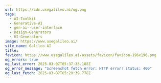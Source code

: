 ```yaml
---
url: https://cdn.usegalileo.ai/og.png
tags:
  - AI-Toolkit
  - Generative-AI
  - gen-ai--user-interface
  - Design-Generators
  - UI-Generators
image: https://www.usegalileo.ai/
site_name: Galileo AI
title: 
favicon: https://www.usegalileo.ai/assets/favicon/favicon-196x196.png
og_errors: true
og_last_error: 2025-03-07T05:37:33.188Z
og_error_message: "Screenshot fetch error: HTTP error! status: 400"
og_last_fetch: 2025-03-07T05:20:39.778Z
---
```


